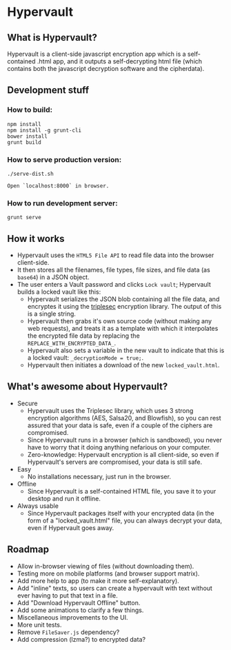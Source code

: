 Hypervault
==========

## What is Hypervault?

Hypervault is a client-side javascript encryption app which is a self-contained .html app, and it outputs a self-decrypting html file (which contains both the javascript decryption software and the cipherdata).

## Development stuff

### How to build:

	npm install
	npm install -g grunt-cli
	bower install
	grunt build

### How to serve production version:

	./serve-dist.sh

    Open `localhost:8000` in browser.

### How to run development server:

	grunt serve

## How it works

* Hypervault uses the `HTML5 File API` to read file data into the browser client-side.
* It then stores all the filenames, file types, file sizes, and file data (as `base64`) in a JSON object.
* The user enters a Vault password and clicks `Lock vault`; Hypervault builds a locked vault like this:
    - Hypervault serializes the JSON blob containing all the file data, and encryptes it using the [triplesec](https://github.com/keybase/triplesec) encryption library. The output of this is a single string.
    - Hypervault then grabs it's own source code (without making any web requests), and treats it as a template with which it interpolates the encrypted file data by replacing the `REPLACE_WITH_ENCRYPTED_DATA_`.
    - Hypervault also sets a variable in the new vault to indicate that this is a locked vault: `_decryptionMode = true;`.
    - Hypervault then initiates a download of the new `locked_vault.html`.

## What's awesome about Hypervault?

* Secure
    - Hypervault uses the Triplesec library, which uses 3 strong encryption algorithms (AES, Salsa20, and Blowfish), so you can rest assured that your data is safe, even if a couple of the ciphers are compromised.
    - Since Hypervault runs in a browser (which is sandboxed), you never have to worry that it doing anything nefarious on your computer.
    - Zero-knowledge: Hypervault encryption is all client-side, so even if Hypervault's servers are compromised, your data is still safe.
* Easy
    - No installations necessary, just run in the browser.
* Offline
    - Since Hypervault is a self-contained HTML file, you save it to your desktop and run it offline.
* Always usable
    - Since Hypervault packages itself with your encrypted data (in the form of a "locked_vault.html" file, you can always decrypt your data, even if Hypervault goes away.

## Roadmap

* Allow in-browser viewing of files (without downloading them).
* Testing more on mobile platforms (and browser support matrix).
* Add more help to app (to make it more self-explanatory).
* Add "inline" texts, so users can create a hypervault with text without ever having to put that text in a file.
* Add "Download Hypervault Offline" button.
* Add some animations to clarify a few things.
* Miscellaneous improvements to the UI.
* More unit tests.
* Remove `FileSaver.js` dependency?
* Add compression (lzma?) to encrypted data?

